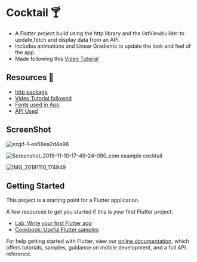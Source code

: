 # Cocktail 🍸

- A Flutter project build using the http library and the listViewbuilder to update,fetch and display data from an API.
- Includes animations and Linear Gradients to update the look and feel of the app.
- Made following this [Video Tutorial](https://www.youtube.com/watch?v=1b06d2Ld8C4)

## Resources 📏

- [http package](https://pub.dev/packages/http#-readme-tab-)
- [Video Tutorial followed](https://www.youtube.com/watch?v=1b06d2Ld8C4)
- [Fonts used in App](https://fontmeme.com/fonts/product-sans-font/)
- [API Used](https://www.thecocktaildb.com/api/json/v1/1/filter.php?c=Cocktail)

## ScreenShot


![ezgif-1-ea58ea2d4e96](https://user-images.githubusercontent.com/29366864/68543963-fb7db300-03e3-11ea-9ec9-34683997e2eb.gif)


![Screenshot_2019-11-10-17-49-24-090_com example cocktail](https://user-images.githubusercontent.com/29366864/68543975-20722600-03e4-11ea-9492-63459108ddf2.jpg)


![IMG_20191110_174949](https://user-images.githubusercontent.com/29366864/68543981-31bb3280-03e4-11ea-82bb-800962e6eecc.jpg)



## Getting Started

This project is a starting point for a Flutter application.

A few resources to get you started if this is your first Flutter project:

- [Lab: Write your first Flutter app](https://flutter.dev/docs/get-started/codelab)
- [Cookbook: Useful Flutter samples](https://flutter.dev/docs/cookbook)

For help getting started with Flutter, view our
[online documentation](https://flutter.dev/docs), which offers tutorials,
samples, guidance on mobile development, and a full API reference.
